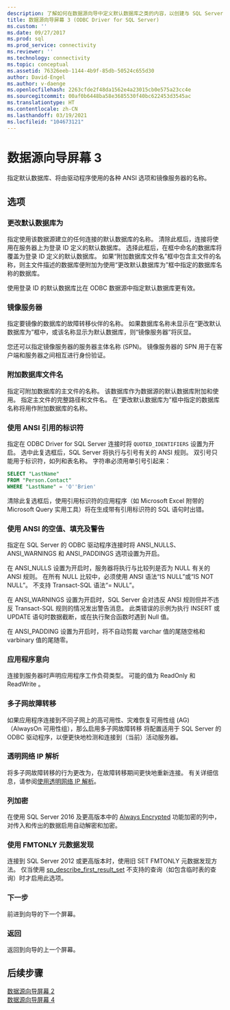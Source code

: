 ```yaml
---
description: 了解如何在数据源向导中定义默认数据库之类的内容，以创建与 SQL Server 的新 ODBC 连接。
title: 数据源向导屏幕 3 (ODBC Driver for SQL Server)
ms.custom: ''
ms.date: 09/27/2017
ms.prod: sql
ms.prod_service: connectivity
ms.reviewer: ''
ms.technology: connectivity
ms.topic: conceptual
ms.assetid: 76326eeb-1144-4b9f-85db-50524c655d30
author: David-Engel
ms.author: v-daenge
ms.openlocfilehash: 2263cfde2f48da1562e4a23015cb0e575a23cc4e
ms.sourcegitcommit: 00af0b6448ba58e3685530f40bc622453d3545ac
ms.translationtype: HT
ms.contentlocale: zh-CN
ms.lasthandoff: 03/19/2021
ms.locfileid: "104673121"
---
```

# <a name="data-source-wizard-screen-3"></a>数据源向导屏幕 3

指定默认数据库、将由驱动程序使用的各种 ANSI 选项和镜像服务器的名称。

## <a name="options"></a>选项

### <a name="change-the-default-database-to"></a>更改默认数据库为

指定使用该数据源建立的任何连接的默认数据库的名称。 清除此框后，连接将使用在服务器上为登录 ID 定义的默认数据库。 选择此框后，在框中命名的数据库将覆盖为登录 ID 定义的默认数据库。 如果“附加数据库文件名”框中包含主文件的名称，则主文件描述的数据库便附加为使用“更改默认数据库为”框中指定的数据库名称的数据库。

使用登录 ID 的默认数据库比在 ODBC 数据源中指定默认数据库更有效。

### <a name="mirror-server"></a>镜像服务器

指定要镜像的数据库的故障转移伙伴的名称。 如果数据库名称未显示在“更改默认数据库为”框中，或该名称显示为默认数据库，则“镜像服务器”将灰显。

您还可以指定镜像服务器的服务器主体名称 (SPN)。 镜像服务器的 SPN 用于在客户端和服务器之间相互进行身份验证。

### <a name="attach-database-filename"></a>附加数据库文件名

指定可附加数据库的主文件的名称。 该数据库作为数据源的默认数据库附加和使用。 指定主文件的完整路径和文件名。 在“更改默认数据库为”框中指定的数据库名称将用作附加数据库的名称。

### <a name="use-ansi-quoted-identifiers"></a>使用 ANSI 引用的标识符

指定在 ODBC Driver for SQL Server 连接时将 `QUOTED_IDENTIFIERS` 设置为开启。 选中此复选框后，SQL Server 将执行与引号有关的 ANSI 规则。 双引号只能用于标识符，如列和表名称。 字符串必须用单引号引起来：

```sql
SELECT "LastName"
FROM "Person.Contact"
WHERE "LastName" = 'O''Brien'
```

清除此复选框后，使用引用标识符的应用程序（如 Microsoft Excel 附带的 Microsoft Query 实用工具）将在生成带有引用标识符的 SQL 语句时出错。

### <a name="use-ansi-nulls-paddings-and-warnings"></a>使用 ANSI 的空值、填充及警告

指定在 SQL Server 的 ODBC 驱动程序连接时将 ANSI_NULLS、ANSI_WARNINGS 和 ANSI_PADDINGS 选项设置为开启。

在 ANSI_NULLS 设置为开启时，服务器将执行与比较列是否为 NULL 有关的 ANSI 规则。 在所有 NULL 比较中，必须使用 ANSI 语法“IS NULL”或“IS NOT NULL”。 不支持 Transact-SQL 语法“= NULL”。

在 ANSI_WARNINGS 设置为开启时，SQL Server 会对违反 ANSI 规则但并不违反 Transact-SQL 规则的情况发出警告消息。 此类错误的示例为执行 INSERT 或 UPDATE 语句时数据截断，或在执行聚合函数时遇到 Null 值。

在 ANSI_PADDING 设置为开启时，将不自动剪裁 varchar 值的尾随空格和 varbinary 值的尾随零。

### <a name="application-intent"></a>应用程序意向

连接到服务器时声明应用程序工作负荷类型。 可能的值为 ReadOnly 和 ReadWrite   。

### <a name="multi-subnet-failover"></a>多子网故障转移

如果应用程序连接到不同子网上的高可用性、灾难恢复可用性组 (AG)（AlwaysOn 可用性组），那么启用多子网故障转移 将配置适用于 SQL Server 的 ODBC 驱动程序，以便更快地检测和连接到（当前）活动服务器。

### <a name="transparent-network-ip-resolution"></a>透明网络 IP 解析

将多子网故障转移的行为更改为，在故障转移期间更快地重新连接。 有关详细信息，请参阅[使用透明网络 IP 解析](../using-transparent-network-ip-resolution.md)。

### <a name="column-encryption"></a>列加密

在使用 SQL Server 2016 及更高版本中的 [Always Encrypted](../using-always-encrypted-with-the-odbc-driver.md) 功能加密的列中，对传入和传出的数据启用自动解密和加密。

### <a name="use-fmtonly-metadata-discovery"></a>使用 FMTONLY 元数据发现

连接到 SQL Server 2012 或更高版本时，使用旧 SET FMTONLY 元数据发现方法。 仅当使用 [sp_describe_first_result_set](../../../relational-databases/system-stored-procedures/sp-describe-first-result-set-transact-sql.md) 不支持的查询（如包含临时表的查询）时才启用此选项。

### <a name="next"></a>下一步

前进到向导的下一个屏幕。

### <a name="back"></a>返回

返回到向导的上一个屏幕。

## <a name="next-steps"></a>后续步骤

[数据源向导屏幕 2](dsn-wizard-2.md)  
[数据源向导屏幕 4](dsn-wizard-4.md)  
